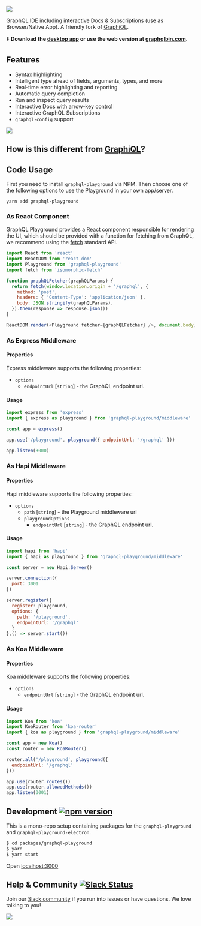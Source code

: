 ![](https://imgur.com/k3uWfzZ.png)

GraphQL IDE including interactive Docs & Subscriptions (use as Browser/Native App). A friendly fork of [GraphiQL](https://github.com/graphql/graphiql).

⬇️ **Download the [desktop app]() or use the web version at [graphqlbin.com](https//www.graphqlbin.com).**

## Features

* Syntax highlighting
* Intelligent type ahead of fields, arguments, types, and more
* Real-time error highlighting and reporting
* Automatic query completion
* Run and inspect query results
* Interactive Docs with arrow-key control
* Interactive GraphQL Subscriptions
* `graphql-config` support

![](https://imgur.com/6IC6Huj.png)

## How is this different from [GraphiQL](https://github.com/graphql/graphiql)?


## Code Usage

First you need to install `graphql-playground` via NPM. Then choose one of the following options to use the Playground in your own app/server.

```
yarn add graphql-playground
```

### As React Component

GraphQL Playground provides a React component responsible for rendering the UI, which should be provided with a function for fetching from GraphQL, we recommend using the [fetch](https://fetch.spec.whatwg.org/) standard API.

```js
import React from 'react'
import ReactDOM from 'react-dom'
import Playground from 'graphql-playground'
import fetch from 'isomorphic-fetch'

function graphQLFetcher(graphQLParams) {
  return fetch(window.location.origin + '/graphql', {
    method: 'post',
    headers: { 'Content-Type': 'application/json' },
    body: JSON.stringify(graphQLParams),
  }).then(response => response.json())
}

ReactDOM.render(<Playground fetcher={graphQLFetcher} />, document.body)
```

### As Express Middleware

#### Properties
Express middleware supports the following properties:

+ `options`
  + `endpointUrl` [`string`] - the GraphQL endpoint url.

#### Usage
```js
import express from 'express'
import { express as playground } from 'graphql-playground/middleware'

const app = express()

app.use('/playground', playground({ endpointUrl: '/graphql' }))

app.listen(3000)
```

### As Hapi Middleware

#### Properties
Hapi middleware supports the following properties:

+ `options`
  + `path` [`string`] - the Playground middleware url
  + `playgroundOptions`
      + `endpointUrl` [`string`] - the GraphQL endpoint url.

#### Usage
```js
import hapi from 'hapi'
import { hapi as playground } from 'graphql-playground/middleware'

const server = new Hapi.Server()

server.connection({
  port: 3001
})

server.register({
  register: playground,
  options: {
    path: '/playground',
    endpointUrl: '/graphql'
  }
},() => server.start())
```

### As Koa Middleware

#### Properties
Koa middleware supports the following properties:

+ `options`
  + `endpointUrl` [`string`] - the GraphQL endpoint url.

#### Usage
```js
import Koa from 'koa'
import KoaRouter from 'koa-router'
import { koa as playground } from 'graphql-playground/middleware'

const app = new Koa()
const router = new KoaRouter()

router.all('/playground', playground({
  endpointUrl: '/graphql'
}))

app.use(router.routes())
app.use(router.allowedMethods())
app.listen(3001)
```

## Development [![npm version](https://badge.fury.io/js/graphql-playground.svg)](https://badge.fury.io/js/graphql-playground)

This is a mono-repo setup containing packages for the `graphql-playground` and `graphql-playground-electron`.

```sh
$ cd packages/graphql-playground
$ yarn
$ yarn start
```
Open
[localhost:3000](http://localhost:3000/?endpoint=https://api.graph.cool/simple/v1/cj56h35ol3y93018144iab4wo&subscription=wss://subscriptions.graph.cool/v1/cj56h35ol3y93018144iab4wo)


<a name="help-and-community" />

## Help & Community [![Slack Status](https://slack.graph.cool/badge.svg)](https://slack.graph.cool)

Join our [Slack community](http://slack.graph.cool/) if you run into issues or have questions. We love talking to you!

[![](http://i.imgur.com/5RHR6Ku.png)](https://www.graph.cool/)
